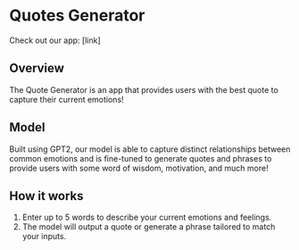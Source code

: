 # Quotes Generator

Check out our app: [link] 

## Overview 
The Quote Generator is an app that provides users with the best quote to capture their current emotions! 

## Model
Built using GPT2, our model is able to capture distinct relationships between common emotions and is fine-tuned to generate quotes and phrases to provide users with some word of wisdom, motivation, and much more! 

## How it works 
1. Enter up to 5 words to describe your current emotions and feelings.
2. The model will output a quote or generate a phrase tailored to match your inputs. 

